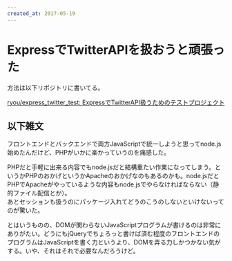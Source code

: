 ```yaml
---
created_at: 2017-05-19
---
```


# ExpressでTwitterAPIを扱おうと頑張った

方法は以下リポジトリに書いてる。

[ryou/express_twitter_test: ExpressでTwitterAPI扱うためのテストプロジェクト](https://github.com/ryou/express_twitter_test)


## 以下雑文

フロントエンドとバックエンドで両方JavaScriptで統一しようと思ってnode.js始めたんだけど、PHPがいかに楽かっていうのを痛感した。

PHPだと手軽に出来る内容でもnode.jsだと結構重たい作業になってしまう。というかPHPのおかげというかApacheのおかげなのもあるのかも。node.jsだとPHPでApacheがやっているような内容もnode.jsでやらなければならない（静的ファイル配信とか）。  
あとセッションも扱うのにパッケージ入れてどうのこうのしないといけないってのが驚いた。

とはいうものの、DOMが関わらないJavaScriptプログラムが書けるのは非常にありがたい。どうにもjQueryでちょろっと書けば済む程度のフロントエンドのプログラムはJavaScriptを書く力というより、DOMを弄る力しかつかない気がする。いや、それはそれで必要なんだろうけど。
